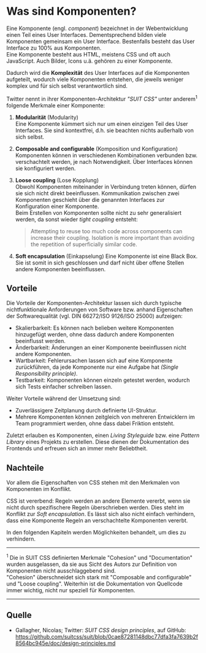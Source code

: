 # Was sind Komponenten?

Eine Komponente (engl. _component_) bezeichnet in der Webentwicklung einen Teil eines User Interfaces. Dementsprechend bilden viele Komponenten gemeinsam ein User Interface. Bestenfalls besteht das User Interface zu 100% aus Komponenten.  
Eine Komponente besteht aus HTML, meistens CSS und oft auch JavaScript. Auch Bilder, Icons u.ä. gehören zu einer Komponente.

Dadurch wird die **Komplexität** des User Interfaces auf die Komponenten aufgeteilt, wodurch viele Komponenten entstehen, die jeweils weniger komplex und für sich selbst verantwortlich sind.

Twitter nennt in ihrer Komponenten-Architektur _"SUIT CSS"_ unter anderem<sup>1</sup> folgende Merkmale einer Komponente:

1. **Modularität** (Modularity)  
   Eine Komponente kümmert sich nur um einen einzigen Teil des User Interfaces. Sie sind kontextfrei, d.h. sie beachten nichts außerhalb von sich selbst.

2. **Composable and configurable** (Komposition und Konfiguration)  
   Komponenten können in verschiedenen Kombinationen verbunden bzw. verschachtelt werden, je nach Notwendigkeit. Über Interfaces können sie konfiguriert werden.

3. **Loose coupling** (Lose Kopplung)  
   Obwohl Komponenten miteinander in Verbindung treten können, dürfen sie sich nicht direkt beeinflussen. Kommunikation zwischen zwei Komponenten geschieht über die genannten Interfaces zur Konfiguration einer Komponente.  
   Beim Erstellen von Komponenten sollte nicht zu sehr generalisiert werden, da sonst wieder _tight coupling_ entsteht:
   > Attempting to reuse too much code across components can increase their coupling. Isolation is more important than avoiding the repetition of superficially similar code.

4. **Soft encapsulation** (Einkapselung)
   Eine Komponente ist eine Black Box. Sie ist somit in sich geschlossen und darf nicht über offene Stellen andere Komponenten beeinflussen.


## Vorteile

Die Vorteile der Komponenten-Architektur lassen sich durch typische nichtfunktionale Anforderungen von Software bzw. anhand Eigenschaften der Softwarequalität (vgl. DIN 66272/ISO 9126/ISO 25000) aufzeigen:

- Skalierbarkeit: Es können nach belieben weitere Komponenten hinzugefügt werden, ohne dass dadurch andere Komponenten beeinflusst werden.
- Änderbarkeit: Änderungen an einer Komponente beeinflussen nicht andere Komponenten.
- Wartbarkeit: Fehlerursachen lassen sich auf eine Komponente zurückführen, da jede Komponente nur eine Aufgabe hat _(Single Responsibility principle)_.
- Testbarkeit: Komponenten können einzeln getestet werden, wodurch sich Tests einfacher schreiben lassen.

Weiter Vorteile während der Umsetzung sind:

- Zuverlässigere Zeitplanung durch definierte UI-Struktur.
- Mehrere Komponenten können zeitgleich von mehreren Entwicklern im Team programmiert werden, ohne dass dabei Friktion entsteht.

Zuletzt erlauben es Komponenten, einen _Living Styleguide_ bzw. eine _Pattern Library_ eines Projekts zu erstellen. Diese dienen der Dokumentation des Frontends und erfreuen sich an immer mehr Beliebtheit.

## Nachteile

Vor allem die Eigenschaften von CSS stehen mit den Merkmalen von Komponenten im Konflikt.

CSS ist vererbend: Regeln werden an andere Elemente vererbt, wenn sie nicht durch spezifischere Regeln überschrieben werden. Dies steht im Konflikt zur _Soft encapsulation_. Es lässt sich also nicht einfach verhindern, dass eine Komponente Regeln an verschachtelte Komponenten vererbt.

In den folgenden Kapiteln werden Möglichkeiten behandelt, um dies zu verhindern.

---

<sup>1</sup> Die in SUIT CSS definierten Merkmale "Cohesion" und "Documentation" wurden ausgelassen, da sie aus Sicht des Autors zur Definition von Komponenten nicht ausschlaggebend sind.  
"Cohesion" überschneidet sich stark mit "Composable and configurable" und "Loose coupling". Weiterhin ist die Dokumentation von Quellcode immer wichtig, nicht nur speziell für Komponenten.

---

## Quelle

- Gallagher, Nicolas; Twitter: _SUIT CSS design principles_, auf GitHub: https://github.com/suitcss/suit/blob/0cae87281148dbc77dfa3fa7639b2f8564bc945e/doc/design-principles.md
